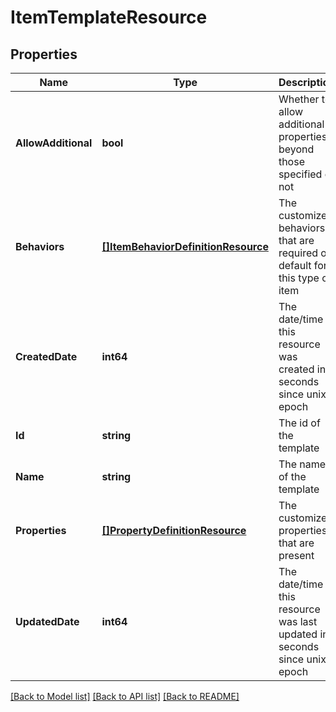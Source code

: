 # ItemTemplateResource

## Properties
Name | Type | Description | Notes
------------ | ------------- | ------------- | -------------
**AllowAdditional** | **bool** | Whether to allow additional properties beyond those specified or not | [optional] [default to null]
**Behaviors** | [**[]ItemBehaviorDefinitionResource**](ItemBehaviorDefinitionResource.md) | The customized behaviors that are required or default for this type of item | [optional] [default to null]
**CreatedDate** | **int64** | The date/time this resource was created in seconds since unix epoch | [optional] [default to null]
**Id** | **string** | The id of the template | [optional] [default to null]
**Name** | **string** | The name of the template | [default to null]
**Properties** | [**[]PropertyDefinitionResource**](PropertyDefinitionResource.md) | The customized properties that are present | [optional] [default to null]
**UpdatedDate** | **int64** | The date/time this resource was last updated in seconds since unix epoch | [optional] [default to null]

[[Back to Model list]](../README.md#documentation-for-models) [[Back to API list]](../README.md#documentation-for-api-endpoints) [[Back to README]](../README.md)


